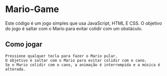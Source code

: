 # Mario-Game

Este código é um jogo simples que usa JavaScript, HTML E CSS. O objetivo do jogo é saltar com o Mario para evitar colidir com um obstáculo.

## Como jogar

    Pressione qualquer tecla para fazer o Mario pular.
    O objetivo é saltar com o Mario para evitar colidir com o cano.
    Se o Mario colidir com o cano, a animação é interrompida e a música é alterada.
